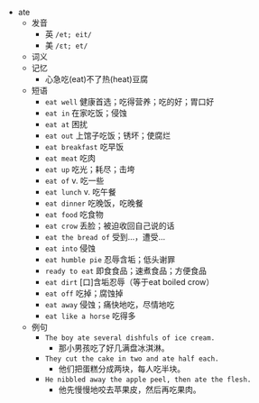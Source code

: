 - ate
  - 发音
    - 英 `/et; eit/`
    - 美 `/ɛt; et/`
  - 词义
  - 记忆
    - 心急吃(eat)不了热(heat)豆腐
  - 短语
    - `eat well` 健康首选；吃得营养；吃的好；胃口好 
    - `eat in` 在家吃饭；侵蚀 
    - `eat at` 困扰 
    - `eat out` 上馆子吃饭；锈坏；使腐烂 
    - `eat breakfast` 吃早饭 
    - `eat meat` 吃肉 
    - `eat up` 吃光；耗尽；击垮 
    - `eat of` v. 吃一些 
    - `eat lunch` v. 吃午餐 
    - `eat dinner` 吃晚饭，吃晚餐 
    - `eat food` 吃食物 
    - `eat crow` 丢脸；被迫收回自己说的话 
    - `eat the bread of` 受到…，遭受… 
    - `eat into` 侵蚀 
    - `eat humble pie` 忍辱含垢；低头谢罪 
    - `ready to eat` 即食食品；速煮食品；方便食品 
    - `eat dirt` [口]含垢忍辱（等于eat boiled crow） 
    - `eat off` 吃掉；腐蚀掉 
    - `eat away` 侵蚀；痛快地吃，尽情地吃 
    - `eat like a horse` 吃得多 
  - 例句
    - `The boy ate several dishfuls of ice cream.`
      - 那小男孩吃了好几满盘冰淇淋。
    - `They cut the cake in two and ate half each.`
      - 他们把蛋糕分成两块，每人吃半块。
    - `He nibbled away the apple peel, then ate the flesh.`
      - 他先慢慢地咬去苹果皮，然后再吃果肉。

